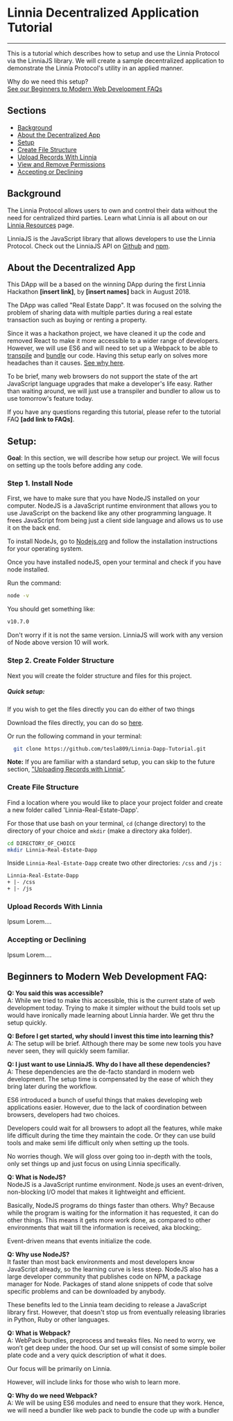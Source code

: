 # Linnia Decentralized Application Tutorial
---
This is a tutorial which describes how to setup and use the Linnia Protocol via the LinniaJS library. We will create a sample decentralized application to demonstrate the Linnia Protocol's utility in an applied manner.

Why do we need this setup?  
[See our Beginners to Modern Web Development FAQs](#beginners-to-modern-web-development-faq)

## Sections
- [Background](#background)
- [About the Decentralized App](#about-the-decentralized-app)
- [Setup](#setup)
- [Create File Structure](#create-file-structure)
- [Upload Records With Linnia](#upload-records-with-linnia)
- [View and Remove Permissions](#view-and-remove-permissions)
- [Accepting or Declining](#accepting-or-declining)


## Background
The Linnia Protocol allows users to own and control their data without the need for centralized third parties. Learn what Linnia is all about on our [Linnia Resources](README.md) page.

LinniaJS is the JavaScript library that allows developers to use the Linnia Protocol. Check out the LinniaJS API on [Github](https://github.com/ConsenSys/linnia-js) and [npm](https://www.npmjs.com/package/@linniaprotocol/linnia-js).

## About the Decentralized App
This DApp will be a based on the winning DApp during the first Linnia Hackathon **[insert link]**, by **[insert names]** back in August 2018.

The DApp was called "Real Estate Dapp". It was focused on the solving the problem of sharing data with multiple parties during a real estate transaction such as buying or renting a property.

Since it was a hackathon project, we have cleaned it up the code and removed React to make it more accessible to a wider range of developers. However, we will use ES6 and will need to set up a Webpack to be able to [transpile](https://medium.com/front-end-hacking/a-world-of-javascript-transpilers-b3b7b880a1be) and [bundle](https://medium.com/@gimenete/how-javascript-bundlers-work-1fc0d0caf2da) our code. Having this setup early on solves more headaches than it causes. [See why here](#addFAQExplaintion).

To be brief, many web browsers do not support the state of the art JavaScript language upgrades that make a developer's life easy. Rather than waiting around, we will just use a transpiler and bundler to allow us to use tomorrow's feature today.

If you have any questions regarding this tutorial, please refer to the tutorial FAQ **[add link to FAQs]**.

## Setup:
**Goal**:
In this section, we will describe how setup our project. We will focus on setting up the tools before adding any code.

### Step 1. Install Node
First, we have to make sure that you have NodeJS installed on your computer. NodeJS is a  JavaScript runtime environment that allows you to use JavaScript on the backend like any other programming language. It frees JavaScript from being just a client side language and allows us to use it on the back end.

To install NodeJs, go to [Nodejs.org](https://nodejs.org/en/) and follow the installation instructions for your operating system.

Once you have installed nodeJS, open your terminal and check if you have node installed.

Run the command:

```bash
node -v
```

You should get something like:

```bash
v10.7.0
```
Don't worry if it is not the same version. LinniaJS will work with any version of Node above version 10 will work.

### Step 2. Create Folder Structure
Next you will create the folder structure and files for this project.

##### Quick setup:
If you wish to get the files directly you can do either of two things

Download the files directly, you can do so [here](https://github.com/).

Or run the following command in your terminal:
```bash
  git clone https://github.com/tesla809/Linnia-Dapp-Tutorial.git
```

**Note:** If you are familiar with a standard setup, you can skip to the future section, ["Uploading Records with Linnia"](#upload-records-with-linnia).

### Create File Structure
Find a location where you would like to place your project folder and create a new folder called 'Linnia-Real-Estate-Dapp'.

For those that use bash on your terminal, ```cd``` (change directory) to the directory of your choice and ```mkdir``` (make a directory aka folder).

```bash
cd DIRECTORY_OF_CHOICE
mkdir Linnia-Real-Estate-Dapp
```

Inside ```Linnia-Real-Estate-Dapp``` create two other directories: ```/css```  and ```/js``` :

```html
Linnia-Real-Estate-Dapp
+ |- /css
+ |- /js
```

### Upload Records With Linnia
Ipsum Lorem....

### Accepting or Declining
Ipsum Lorem....


## Beginners to Modern Web Development FAQ:
**Q: You said this was accessible?**  
A: While we tried to make this accessible, this is the current state of web development today. Trying to make it simpler without the build tools set up would have ironically made learning about Linnia harder. We get thru the setup quickly.

**Q: Before I get started, why should I invest this time into learning this?**  
A: The setup will be brief. Although there may be some new tools you have never seen, they will quickly seem familiar.

**Q: I just want to use LinniaJS. Why do I have all these dependencies?**  
A: These dependencies are the de-facto standard in modern web development. The setup time is compensated by the ease of which they bring later during the workflow.  

ES6 introduced a bunch of useful things that makes developing web applications easier. However, due to the lack of coordination between browsers, developers had two choices.

Developers could wait for all browsers to adopt all the features, while make life difficult during the time they maintain the code. Or they can use build tools and make semi life difficult only when setting up the tools.

No worries though. We will gloss over going too in-depth with the tools, only set things up and just focus on using Linnia specifically.

**Q: What is NodeJS?**  
NodeJS is a JavaScript runtime environment. Node.js uses an event-driven, non-blocking I/O model that makes it lightweight and efficient.

Basically, NodeJS programs do things faster than others. Why? Because while the program is waiting for the information it has requested, it can do other things. This means it gets more work done, as compared to other environments that wait till the information is received, aka blocking;.

Event-driven means that events initialize the code.

**Q: Why use NodeJS?**  
It faster than most back environments and most developers know JavaScript already, so the learning curve is less steep. NodeJS also has a large developer community that publishes code on NPM, a package manager for Node. Packages of stand alone snippets of code that solve specific problems and can be downloaded by anybody.

These benefits led to the Linnia team deciding to release a JavaScript library first. However, that doesn't stop us from eventually releasing libraries in Python, Ruby or other languages.

**Q: What is Webpack?**  
A: WebPack bundles, preprocess and tweaks files. No need to worry, we  won’t get deep under the hood. Our set up will consist of some simple boiler plate code and a very quick description of what it does.

Our focus will be primarily on Linnia.  

However, will include links for those who wish to learn more.

**Q: Why do we need Webpack?**  
A: We will be using ES6 modules and need to ensure that they work. Hence, we will need a bundler like web pack to  bundle the code up with a bundler
